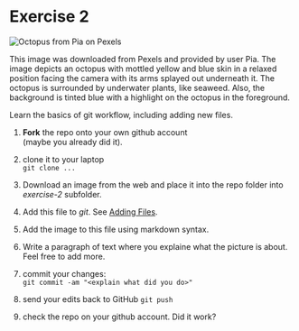 # Exercise 2

![Octopus from Pia on Pexels](exercise-2/pexels-pia-octopus.jpg)

This image was downloaded from Pexels and provided by user Pia. The image 
depicts an octopus with mottled yellow and blue skin in a 
relaxed position facing the camera with its arms splayed out 
underneath it. The octopus is surrounded by underwater plants, like seaweed. 
Also, the background is tinted blue with a highlight 
on the octopus in the foreground.



Learn the basics of git workflow, including adding new files.

1. **Fork** the repo onto your own github account  
(maybe you already did it).

2. clone it to your laptop  
`git clone ...`

3. Download an image from the web and place it into the repo folder
   into _exercise-2_ subfolder.
   
4. Add this file to _git_.  See [Adding
   Files](file:///home/otoomet/tyyq/teaching/info201/book/localbook/build/git-basics.html#adding-files). 

5. Add the image to this file using markdown syntax.
   
5. Write a paragraph of text where you explaine what the picture is
   about.  Feel free to add more.

4. commit your changes:  
`git commit -am "<explain what did you do>"`

5. send your edits back to GitHub
`git push`

6. check the repo on your github account.  Did it work?
